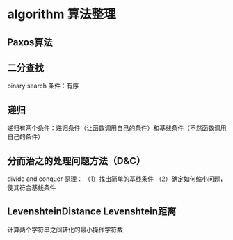 # algorithm 算法整理  
## Paxos算法  
## 二分查找
   binary search 
   条件：有序
## 递归
   递归有两个条件：递归条件（让函数调用自己的条件）和基线条件（不然函数调用自己的条件）
## 分而治之的处理问题方法（D&C）
   divide and conquer
   原理：
   （1）找出简单的基线条件
   （2）确定如何缩小问题，使其符合基线条件
## LevenshteinDistance Levenshtein距离
   计算两个字符串之间转化的最小操作字符数